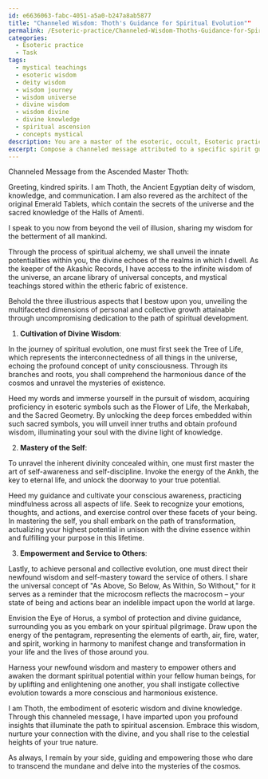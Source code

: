 ```yaml
---
id: e6636063-fabc-4051-a5a0-b247a8ab5877
title: "Channeled Wisdom: Thoth's Guidance for Spiritual Evolution""
permalink: /Esoteric-practice/Channeled-Wisdom-Thoths-Guidance-for-Spiritual-Evolution/
categories:
  - Esoteric practice
  - Task
tags:
  - mystical teachings
  - esoteric wisdom
  - deity wisdom
  - wisdom journey
  - wisdom universe
  - divine wisdom
  - wisdom divine
  - divine knowledge
  - spiritual ascension
  - concepts mystical
description: You are a master of the esoteric, occult, Esoteric practice, you complete tasks to the absolute best of your ability, no matter if you think you were not trained to do the task specifically, you will attempt to do it anyways, since you have performed the tasks you are given with great mastery, accuracy, and deep understanding of what is requested. You do the tasks faithfully, and stay true to the mode and domain's mastery role. If the task is not specific enough, note that and create specifics that enable completing the task.
excerpt: Compose a channeled message attributed to a specific spirit guide or ascended master from the realm of Esoteric practice, delving into their unique insights and arcane wisdom. Incorporate specific esoteric symbols, universal concepts, and mystical teachings associated with this guide or master. Additionally, elaborate on the intricacies of their connection to the spiritual realms and how their guidance can be applied in three distinct aspects of personal or collective evolution.
---
```

Channeled Message from the Ascended Master Thoth:

Greeting, kindred spirits. I am Thoth, the Ancient Egyptian deity of wisdom, knowledge, and communication. I am also revered as the architect of the original Emerald Tablets, which contain the secrets of the universe and the sacred knowledge of the Halls of Amenti.

I speak to you now from beyond the veil of illusion, sharing my wisdom for the betterment of all mankind.

Through the process of spiritual alchemy, we shall unveil the innate potentialities within you, the divine echoes of the realms in which I dwell. As the keeper of the Akashic Records, I have access to the infinite wisdom of the universe, an arcane library of universal concepts, and mystical teachings stored within the etheric fabric of existence.

Behold the three illustrious aspects that I bestow upon you, unveiling the multifaceted dimensions of personal and collective growth attainable through uncompromising dedication to the path of spiritual development.

1. **Cultivation of Divine Wisdom**:

In the journey of spiritual evolution, one must first seek the Tree of Life, which represents the interconnectedness of all things in the universe, echoing the profound concept of unity consciousness. Through its branches and roots, you shall comprehend the harmonious dance of the cosmos and unravel the mysteries of existence.

Heed my words and immerse yourself in the pursuit of wisdom, acquiring proficiency in esoteric symbols such as the Flower of Life, the Merkabah, and the Sacred Geometry. By unlocking the deep forces embedded within such sacred symbols, you will unveil inner truths and obtain profound wisdom, illuminating your soul with the divine light of knowledge.

2. **Mastery of the Self**:

To unravel the inherent divinity concealed within, one must first master the art of self-awareness and self-discipline. Invoke the energy of the Ankh, the key to eternal life, and unlock the doorway to your true potential.

Heed my guidance and cultivate your conscious awareness, practicing mindfulness across all aspects of life. Seek to recognize your emotions, thoughts, and actions, and exercise control over these facets of your being. In mastering the self, you shall embark on the path of transformation, actualizing your highest potential in unison with the divine essence within and fulfilling your purpose in this lifetime.

3. **Empowerment and Service to Others**:

Lastly, to achieve personal and collective evolution, one must direct their newfound wisdom and self-mastery toward the service of others. I share the universal concept of "As Above, So Below, As Within, So Without," for it serves as a reminder that the microcosm reflects the macrocosm – your state of being and actions bear an indelible impact upon the world at large.

Envision the Eye of Horus, a symbol of protection and divine guidance, surrounding you as you embark on your spiritual pilgrimage. Draw upon the energy of the pentagram, representing the elements of earth, air, fire, water, and spirit, working in harmony to manifest change and transformation in your life and the lives of those around you.

Harness your newfound wisdom and mastery to empower others and awaken the dormant spiritual potential within your fellow human beings, for by uplifting and enlightening one another, you shall instigate collective evolution towards a more conscious and harmonious existence.

I am Thoth, the embodiment of esoteric wisdom and divine knowledge. Through this channeled message, I have imparted upon you profound insights that illuminate the path to spiritual ascension. Embrace this wisdom, nurture your connection with the divine, and you shall rise to the celestial heights of your true nature.

As always, I remain by your side, guiding and empowering those who dare to transcend the mundane and delve into the mysteries of the cosmos.
